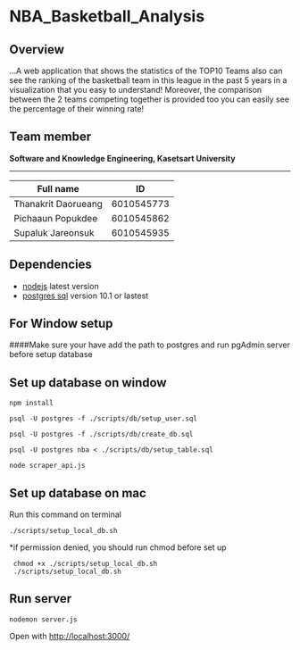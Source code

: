 # NBA_Basketball_Analysis
## Overview 
...A web application that shows the statistics of the TOP10 Teams also can see the ranking of the basketball team in this league in the past 5 years in a visualization that you easy to understand! Moreover, the comparison between the 2 teams competing together is provided too you can easily see the percentage of their winning rate!
## Team member
__Software and Knowledge Engineering, Kasetsart University__
___
Full name| ID 
------------| ------------|
Thanakrit Daorueang | 6010545773|
Pichaaun Popukdee| 6010545862|
Supaluk Jareonsuk|6010545935|

## Dependencies


+ [nodejs](https://nodejs.org/en/download/) latest version
+ [postgres sql](https://nodejs.org/en/download/) version 10.1 or lastest

## For Window setup

<!-- ``` -->
 ####Make sure your have add the path to postgres and run pgAdmin server before setup database
<!-- ``` -->

## Set up database on window

```
npm install
```

```
psql -U postgres -f ./scripts/db/setup_user.sql
```
```
psql -U postgres -f ./scripts/db/create_db.sql
```

```
psql -U postgres nba < ./scripts/db/setup_table.sql
```

```
node scraper_api.js
```



## Set up database on mac

Run this command on terminal
```
./scripts/setup_local_db.sh
```
*if permission denied, you should run chmod before set up
```
 chmod +x ./scripts/setup_local_db.sh
 ./scripts/setup_local_db.sh
```


## Run server
```
nodemon server.js
```
Open with <http://localhost:3000/>


